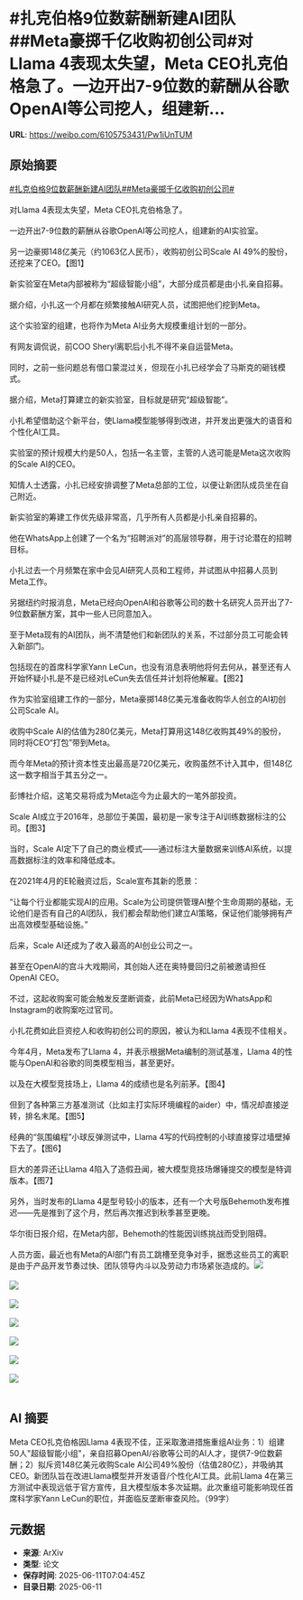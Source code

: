 # #扎克伯格9位数薪酬新建AI团队##Meta豪掷千亿收购初创公司#对Llama 4表现太失望，Meta CEO扎克伯格急了。一边开出7-9位数的薪酬从谷歌OpenAI等公司挖人，组建新...

**URL**: https://weibo.com/6105753431/Pw1iUnTUM

## 原始摘要

<a href="https://m.weibo.cn/search?containerid=231522type%3D1%26t%3D10%26q%3D%23%E6%89%8E%E5%85%8B%E4%BC%AF%E6%A0%BC9%E4%BD%8D%E6%95%B0%E8%96%AA%E9%85%AC%E6%96%B0%E5%BB%BAAI%E5%9B%A2%E9%98%9F%23&amp;extparam=%23%E6%89%8E%E5%85%8B%E4%BC%AF%E6%A0%BC9%E4%BD%8D%E6%95%B0%E8%96%AA%E9%85%AC%E6%96%B0%E5%BB%BAAI%E5%9B%A2%E9%98%9F%23" data-hide=""><span class="surl-text">#扎克伯格9位数薪酬新建AI团队#</span></a><a href="https://m.weibo.cn/search?containerid=231522type%3D1%26t%3D10%26q%3D%23Meta%E8%B1%AA%E6%8E%B7%E5%8D%83%E4%BA%BF%E6%94%B6%E8%B4%AD%E5%88%9D%E5%88%9B%E5%85%AC%E5%8F%B8%23&amp;extparam=%23Meta%E8%B1%AA%E6%8E%B7%E5%8D%83%E4%BA%BF%E6%94%B6%E8%B4%AD%E5%88%9D%E5%88%9B%E5%85%AC%E5%8F%B8%23" data-hide=""><span class="surl-text">#Meta豪掷千亿收购初创公司#</span></a><br><br>对Llama 4表现太失望，Meta CEO扎克伯格急了。<br><br>一边开出7-9位数的薪酬从谷歌OpenAI等公司挖人，组建新的AI实验室。<br><br>另一边豪掷148亿美元（约1063亿人民币），收购初创公司Scale AI 49%的股份，还挖来了CEO。【图1】<br><br>新实验室在Meta内部被称为“超级智能小组”，大部分成员都是由小扎亲自招募。<br><br>据介绍，小扎这一个月都在频繁接触AI研究人员，试图把他们挖到Meta。<br><br>这个实验室的组建，也将作为Meta AI业务大规模重组计划的一部分。<br><br>有网友调侃说，前COO Sheryl离职后小扎不得不亲自运营Meta。<br><br>同时，之前一些问题总有借口蒙混过关，但现在小扎已经学会了马斯克的砸钱模式。<br><br>据介绍，Meta打算建立的新实验室，目标就是研究“超级智能”。<br><br>小扎希望借助这个新平台，使Llama模型能够得到改进，并开发出更强大的语音和个性化AI工具。<br><br>实验室的预计规模大约是50人，包括一名主管，主管的人选可能是Meta这次收购的Scale AI的CEO。<br><br>知情人士透露，小扎已经安排调整了Meta总部的工位，以便让新团队成员坐在自己附近。<br><br>新实验室的筹建工作优先级非常高，几乎所有人员都是小扎亲自招募的。<br><br>他在WhatsApp上创建了一个名为“招聘派对”的高层领导群，用于讨论潜在的招聘目标。<br><br>小扎过去一个月频繁在家中会见AI研究人员和工程师，并试图从中招募人员到Meta工作。<br><br>另据纽约时报消息，Meta已经向OpenAI和谷歌等公司的数十名研究人员开出了7-9位数薪酬方案，其中一些人已同意加入。<br><br>至于Meta现有的AI团队，尚不清楚他们和新团队的关系，不过部分员工可能会转入新部门。<br><br>包括现在的首席科学家Yann LeCun，也没有消息表明他将何去何从，甚至还有人开始怀疑小扎是不是已经对LeCun失去信任并计划将他解雇。【图2】<br><br>作为实验室组建工作的一部分，Meta豪掷148亿美元准备收购华人创立的AI初创公司Scale AI。<br><br>收购中Scale AI的估值为280亿美元，Meta打算用这148亿收购其49%的股份，同时将CEO“打包”带到Meta。<br><br>而今年Meta的预计资本性支出最高是720亿美元，收购虽然不计入其中，但148亿这一数字相当于其五分之一。<br><br>彭博社介绍，这笔交易将成为Meta迄今为止最大的一笔外部投资。<br><br>Scale AI成立于2016年，总部位于美国，最初是一家专注于AI训练数据标注的公司。【图3】<br><br>当时，Scale AI定下了自己的商业模式——通过标注大量数据来训练AI系统，以提高数据标注的效率和降低成本。<br><br>在2021年4月的E轮融资过后，Scale宣布其新的愿景：<br><br>“让每个行业都能实现AI的应用。Scale为公司提供管理AI整个生命周期的基础，无论他们是否有自己的AI团队，我们都会帮助他们建立AI策略，保证他们能够拥有产出高效模型基础设施。”<br><br>后来，Scale AI还成为了收入最高的AI创业公司之一。<br><br>甚至在OpenAI的宫斗大戏期间，其创始人还在奥特曼回归之前被邀请担任OpenAI CEO。<br><br>不过，这起收购案可能会触发反垄断调查，此前Meta已经因为WhatsApp和Instagram的收购案吃过官司。<br><br>小扎花费如此巨资挖人和收购初创公司的原因，被认为和Llama 4表现不佳相关。<br><br>今年4月，Meta发布了Llama 4，并表示根据Meta编制的测试基准，Llama 4的性能与OpenAI和谷歌的同类模型相当，甚至更好。<br><br>以及在大模型竞技场上，Llama 4的成绩也是名列前茅。【图4】<br><br>但到了各种第三方基准测试（比如主打实际环境编程的aider）中，情况却直接逆转，排名末尾。【图5】<br><br>经典的“氛围编程”小球反弹测试中，Llama 4写的代码控制的小球直接穿过墙壁掉下去了。【图6】<br><br>巨大的差异还让Llama 4陷入了造假丑闻，被大模型竞技场爆锤提交的模型是特调版本。【图7】<br><br>另外，当时发布的Llama 4是型号较小的版本，还有一个大号版Behemoth发布推迟——先是推到了这个月，然后再次推迟到秋季甚至更晚。<br><br>华尔街日报介绍，在Meta内部，Behemoth的性能因训练挑战而受到阻碍。<br><br>人员方面，最近也有Meta的AI部门有员工跳槽至竞争对手，据悉这些员工的离职是由于产品开发节奏过快、团队领导内斗以及劳动力市场紧张造成的。<img style="" src="https://tvax4.sinaimg.cn/large/006Fd7o3gy1i2b8ofpd7dj30qs0g442a.jpg" referrerpolicy="no-referrer"><br><br><img style="" src="https://tvax1.sinaimg.cn/large/006Fd7o3gy1i2b8ohdi92j30zk0rbtf1.jpg" referrerpolicy="no-referrer"><br><br><img style="" src="https://tvax1.sinaimg.cn/large/006Fd7o3gy1i2b8oj7iusj30zk0gqwi0.jpg" referrerpolicy="no-referrer"><br><br><img style="" src="https://tvax4.sinaimg.cn/large/006Fd7o3gy1i2b8okfd17j30zk0ftajc.jpg" referrerpolicy="no-referrer"><br><br><img style="" src="https://tvax4.sinaimg.cn/large/006Fd7o3gy1i2b8onh6zej30xc0lj43l.jpg" referrerpolicy="no-referrer"><br><br><img style="" src="https://tvax4.sinaimg.cn/large/006Fd7o3gy1i2b8ov0wz8g30k00k0kjm.gif" referrerpolicy="no-referrer"><br><br><img style="" src="https://tvax2.sinaimg.cn/large/006Fd7o3gy1i2b8ouzz3lj30te0ju7fz.jpg" referrerpolicy="no-referrer"><br><br>

## AI 摘要

Meta CEO扎克伯格因Llama 4表现不佳，正采取激进措施重组AI业务：1）组建50人"超级智能小组"，亲自招募OpenAI/谷歌等公司的AI人才，提供7-9位数薪酬；2）拟斥资148亿美元收购Scale AI公司49%股份（估值280亿），并吸纳其CEO。新团队旨在改进Llama模型并开发语音/个性化AI工具。此前Llama 4在第三方测试中表现远低于官方宣传，且大模型版本多次延期。此次重组可能影响现任首席科学家Yann LeCun的职位，并面临反垄断审查风险。（99字）

## 元数据

- **来源**: ArXiv
- **类型**: 论文
- **保存时间**: 2025-06-11T07:04:45Z
- **目录日期**: 2025-06-11

